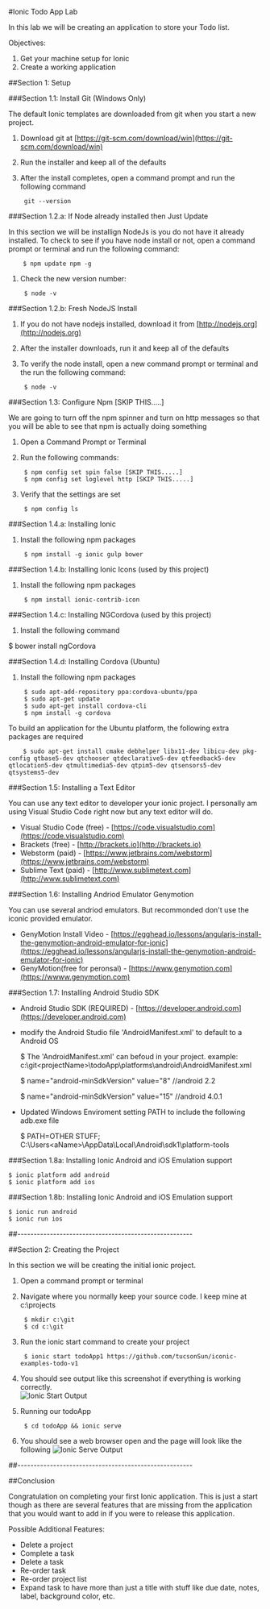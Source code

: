 #Ionic Todo App Lab

In this lab we will be creating an application to store your Todo list.  

Objectives:

1. Get your machine setup for Ionic
2. Create a working application 


##Section 1: Setup

###Section 1.1: Install Git (Windows Only)

The default Ionic templates are downloaded from git when you start a new project.

1. Download git at [https://git-scm.com/download/win](https://git-scm.com/download/win)
1. Run the installer and keep all of the defaults
1. After the install completes, open a command prompt and run the following command

		git --version

###Section 1.2.a: If Node already installed then Just Update

In this section we will be installign NodeJs is you do not have it already installed.  To check to see if you have node install or not, open a command prompt or terminal and run the following command:    
		
		$ npm update npm -g
	
1. Check the new version number:

		$ node -v

###Section 1.2.b: Fresh NodeJS Install

1. If you do not have nodejs installed, download it from [http://nodejs.org](http://nodejs.org)
1. After the installer downloads, run it and keep all of the defaults
1. To verify the node install, open a new command prompt or terminal and the run the following command:

		$ node -v


###Section 1.3: Configure Npm [SKIP THIS.....]

We are going to turn off the npm spinner and turn on http messages so that you will be able to see that npm is actually doing something 

1. Open a Command Prompt or Terminal
1. Run the following commands:

		$ npm config set spin false [SKIP THIS.....]
		$ npm config set loglevel http [SKIP THIS.....]

1. Verify that the settings are set

		$ npm config ls

###Section 1.4.a: Installing Ionic
	
1. Install the following npm packages

		$ npm install -g ionic gulp bower  

###Section 1.4.b: Installing Ionic Icons (used by this project)
	
1. Install the following npm packages

		$ npm install ionic-contrib-icon 
   
###Section 1.4.c: Installing NGCordova (used by this project)
	
1. Install the following command 

  $ bower install ngCordova
   
###Section 1.4.d: Installing Cordova (Ubuntu)
	
1. Install the following npm packages

		$ sudo apt-add-repository ppa:cordova-ubuntu/ppa
		$ sudo apt-get update
		$ sudo apt-get install cordova-cli
		$ npm install -g cordova
		
To build an application for the Ubuntu platform, the following extra packages are required

		$ sudo apt-get install cmake debhelper libx11-dev libicu-dev pkg-config qtbase5-dev qtchooser qtdeclarative5-dev qtfeedback5-dev qtlocation5-dev qtmultimedia5-dev qtpim5-dev qtsensors5-dev qtsystems5-dev



###Section 1.5: Installing a Text Editor

You can use any text editor to developer your ionic project.  I personally am using Visual Studio Code right now but any text editor will do.

* Visual Studio Code (free) - [https://code.visualstudio.com](https://code.visualstudio.com)
* Brackets (free) - [http://brackets.io](http://brackets.io)
* Webstorm (paid)  - [https://www.jetbrains.com/webstorm](https://www.jetbrains.com/webstorm)
* Sublime Text (paid) - [http://www.sublimetext.com](http://www.sublimetext.com) 



###Section 1.6: Installing Andriod Emulator Genymotion

You can use several andriod emulators. But recommonded don't use the iconic provided emulator. 

* GenyMotion Install Video - [https://egghead.io/lessons/angularjs-install-the-genymotion-android-emulator-for-ionic](https://egghead.io/lessons/angularjs-install-the-genymotion-android-emulator-for-ionic)
* GenyMotion(free for peronsal) - [https://www.genymotion.com](https://wwww.genymotion.com)


###Section 1.7: Installing Android Studio SDK 
* Android Studio SDK (REQUIRED) - [https://developer.android.com](https://developer.android.com)
* modify the Android Studio  file 'AndroidManifest.xml' to default to a Android OS

	$ The 'AndroidManifest.xml' can befoud in your project. 
	  example: c:\git\<projectName>\todoApp\platforms\android\AndroidManifest.xml
	
	$ name\="android-minSdkVersion" value\="8" //android 2.2
	
	$ name\="android-minSdkVersion" value\="15" //android 4.0.1
    
    
* Updated Windows Enviroment setting PATH to include the following adb.exe file
	
	$ PATH\=OTHER STUFF; C:\Users\<aName>\AppData\Local\Android\sdk1\platform-tools



###Section 1.8a: Installing Ionic Android and iOS Emulation support

	$ ionic platform add android
	$ ionic platform add ios

###Section 1.8b: Installing Ionic Android and iOS Emulation support

	$ ionic run android
	$ ionic run ios

##------------------------------------------------------

##Section 2: Creating the Project

In this section we will be creating the initial ionic project.
 
1. Open a command prompt or terminal
1. Navigate where you normally keep your source code.  I keep mine at c:\projects

		
		$ mkdir c:\git
		$ cd c:\git 

1. Run the ionic start command to create your project

		$ ionic start todoApp1 https://github.com/tucsonSun/iconic-examples-todo-v1

1. You should see output like this screenshot if everything is working correctly.    
		![Ionic Start Output](images/IonicStart.png)
1. Running our todoApp

		$ cd todoApp && ionic serve 

1. You should see a web browser open and the page will look like the following
		![Ionic Serve Output](images/IonicServeAfterProjectCreate.png)


##------------------------------------------------------



 

##Conclusion

Congratulation on completing your first Ionic application.  This is just a start though as there are several features that are missing from the application that you would want to add in if you were to release this application.  

Possible Additional Features:

* Delete a project
* Complete a task
* Delete a task
* Re-order task
* Re-order project list
* Expand task to have more than just a title with stuff like due date, notes, label, background color, etc.    

 
